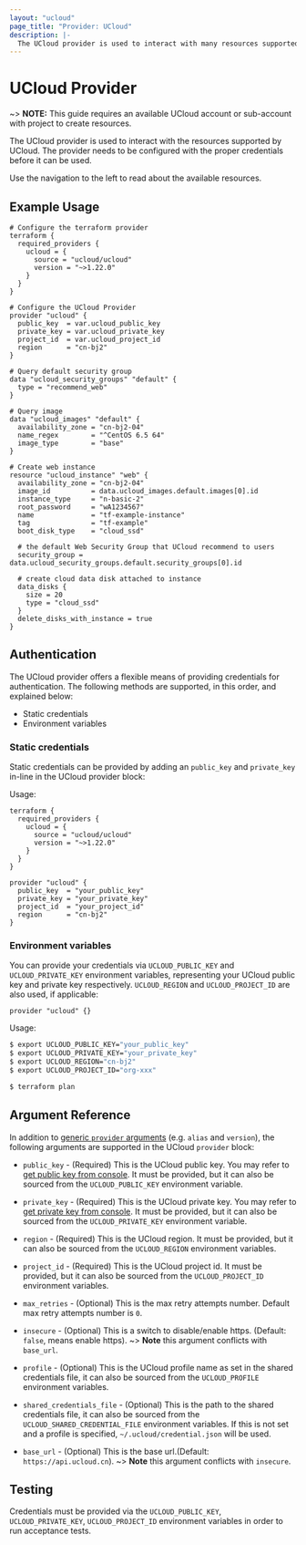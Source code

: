 ```yaml
---
layout: "ucloud"
page_title: "Provider: UCloud"
description: |-
  The UCloud provider is used to interact with many resources supported by UCloud. The provider needs to be configured with the proper credentials before it can be used.
---
```


# UCloud Provider

~> **NOTE:** This guide requires an available UCloud account or sub-account with project to create resources.

The UCloud provider is used to interact with the
resources supported by UCloud. The provider needs to be configured
with the proper credentials before it can be used.

Use the navigation to the left to read about the available resources.

## Example Usage

```hcl
# Configure the terraform provider
terraform {
  required_providers {
    ucloud = {
      source = "ucloud/ucloud"
      version = "~>1.22.0"
    }
  }
}

# Configure the UCloud Provider
provider "ucloud" {
  public_key  = var.ucloud_public_key
  private_key = var.ucloud_private_key
  project_id  = var.ucloud_project_id
  region      = "cn-bj2"
}

# Query default security group
data "ucloud_security_groups" "default" {
  type = "recommend_web"
}

# Query image
data "ucloud_images" "default" {
  availability_zone = "cn-bj2-04"
  name_regex        = "^CentOS 6.5 64"
  image_type        = "base"
}

# Create web instance 
resource "ucloud_instance" "web" {
  availability_zone = "cn-bj2-04"
  image_id          = data.ucloud_images.default.images[0].id
  instance_type     = "n-basic-2"
  root_password     = "wA1234567"
  name              = "tf-example-instance"
  tag               = "tf-example"
  boot_disk_type    = "cloud_ssd"

  # the default Web Security Group that UCloud recommend to users
  security_group = data.ucloud_security_groups.default.security_groups[0].id

  # create cloud data disk attached to instance
  data_disks {
    size = 20
    type = "cloud_ssd"
  }
  delete_disks_with_instance = true
}
```

## Authentication

The UCloud provider offers a flexible means of providing credentials for
authentication. The following methods are supported, in this order, and
explained below:

- Static credentials
- Environment variables

### Static credentials

Static credentials can be provided by adding an `public_key` and `private_key` in-line in the
UCloud provider block:

Usage:

```hcl
terraform {
  required_providers {
    ucloud = {
      source = "ucloud/ucloud"
      version = "~>1.22.0"
    }
  }
}

provider "ucloud" {
  public_key  = "your_public_key"
  private_key = "your_private_key"
  project_id  = "your_project_id"
  region      = "cn-bj2"
}
```

### Environment variables

You can provide your credentials via `UCLOUD_PUBLIC_KEY` and `UCLOUD_PRIVATE_KEY`
environment variables, representing your UCloud public key and private key respectively.
`UCLOUD_REGION` and `UCLOUD_PROJECT_ID` are also used, if applicable:

```hcl
provider "ucloud" {}
```

Usage:

```sh
$ export UCLOUD_PUBLIC_KEY="your_public_key"
$ export UCLOUD_PRIVATE_KEY="your_private_key"
$ export UCLOUD_REGION="cn-bj2"
$ export UCLOUD_PROJECT_ID="org-xxx"

$ terraform plan
```

## Argument Reference

In addition to [generic `provider` arguments](https://www.terraform.io/docs/configuration/providers.html)
(e.g. `alias` and `version`), the following arguments are supported in the UCloud
 `provider` block:

* `public_key` - (Required) This is the UCloud public key. You may refer to [get public key from console](https://console.ucloud.cn/uapi/apikey). It must be provided, but
  it can also be sourced from the `UCLOUD_PUBLIC_KEY` environment variable.

* `private_key` - (Required) This is the UCloud private key. You may refer to [get private key from console](https://console.ucloud.cn/uapi/apikey). It must be provided, but
  it can also be sourced from the `UCLOUD_PRIVATE_KEY` environment variable.

* `region` - (Required) This is the UCloud region. It must be provided, but
  it can also be sourced from the `UCLOUD_REGION` environment variables.

* `project_id` - (Required) This is the UCloud project id. It must be provided, but
  it can also be sourced from the `UCLOUD_PROJECT_ID` environment variables.

* `max_retries` - (Optional) This is the max retry attempts number. Default max retry attempts number is `0`.

* `insecure` - (Optional) This is a switch to disable/enable https.  (Default: `false`, means enable https). 
 ~> **Note** this argument conflicts with `base_url`.

* `profile` - (Optional) This is the UCloud profile name as set in the shared credentials file, it can also be sourced from the `UCLOUD_PROFILE` environment variables.

* `shared_credentials_file` - (Optional) This is the path to the shared credentials file, it can also be sourced from the `UCLOUD_SHARED_CREDENTIAL_FILE` environment variables. If this is not set and a profile is specified, `~/.ucloud/credential.json` will be used.

* `base_url` - (Optional) This is the base url.(Default: `https://api.ucloud.cn`).
 ~> **Note** this argument conflicts with `insecure`.

## Testing

Credentials must be provided via the `UCLOUD_PUBLIC_KEY`, `UCLOUD_PRIVATE_KEY`, `UCLOUD_PROJECT_ID` environment variables in order to run acceptance tests.
